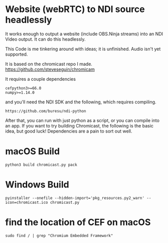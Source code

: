 # Website (webRTC) to NDI source headlessly

It works enough to output a website (include OBS.Ninja streams) into an NDI Video output. It can do this headlessly.

This Code is me tinkering around with ideas; it is unfinished. Audio isn't yet supported.

It is based on the chromicast repo I made. https://github.com/steveseguin/chromicam 

It requires a couple dependencies

```
cefpython3>=66.0
numpy>=1.14.0
```

and you'll need the NDI SDK and the following, which requires compiling.
```
https://github.com/buresu/ndi-python
```

After that, you can run with just python as a script, or you can compile into an app.  If you want to try building Chromicast, the following is the basic idea, but good luck! Dependencies are a pain to sort out well.

# macOS Build
```
python3 build chromicast.py pack
```
# Windows Build
```
pyinstaller --onefile --hidden-import='pkg_resources.py2_warn' --icon=chromicast.ico chromicast.py
```
# find the location of CEF on macOS
```
sudo find / | grep "Chromium Embedded Framework"
```

